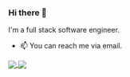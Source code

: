 ### Hi there 👋

I'm a full stack software engineer.

- 📫 You can reach me via email.


<a href="https://github.com/anuraghazra/github-readme-stats">
    <img align="center" src="https://github-readme-stats.vercel.app/api?username=razonyang&show_icons=true&theme=radical" />
</a>
<a href="https://github.com/anuraghazra/github-readme-stats">
    <img align="center" src="https://github-readme-stats.vercel.app/api/top-langs/?username=razonyang&show_icons=true&theme=radical&layout=compact" />
</a>
